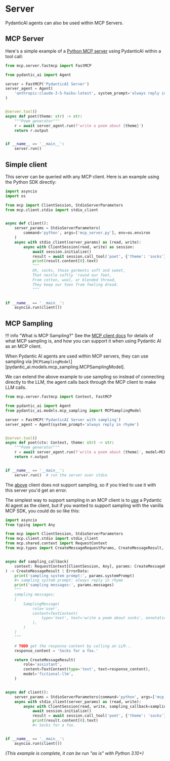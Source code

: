 # Server

PydanticAI agents can also be used within MCP Servers.

## MCP Server

Here's a simple example of a [Python MCP server](https://github.com/modelcontextprotocol/python-sdk) using PydanticAI within a tool call:

```py {title="mcp_server.py" py="3.10"}
from mcp.server.fastmcp import FastMCP

from pydantic_ai import Agent

server = FastMCP('PydanticAI Server')
server_agent = Agent(
    'anthropic:claude-3-5-haiku-latest', system_prompt='always reply in rhyme'
)


@server.tool()
async def poet(theme: str) -> str:
    """Poem generator"""
    r = await server_agent.run(f'write a poem about {theme}')
    return r.output


if __name__ == '__main__':
    server.run()
```

## Simple client

This server can be queried with any MCP client. Here is an example using the Python SDK directly:

```py {title="mcp_client.py" py="3.10" requires="mcp_server.py" dunder_name="not_main"}
import asyncio
import os

from mcp import ClientSession, StdioServerParameters
from mcp.client.stdio import stdio_client


async def client():
    server_params = StdioServerParameters(
        command='python', args=['mcp_server.py'], env=os.environ
    )
    async with stdio_client(server_params) as (read, write):
        async with ClientSession(read, write) as session:
            await session.initialize()
            result = await session.call_tool('poet', {'theme': 'socks'})
            print(result.content[0].text)
            """
            Oh, socks, those garments soft and sweet,
            That nestle softly 'round our feet,
            From cotton, wool, or blended thread,
            They keep our toes from feeling dread.
            """


if __name__ == '__main__':
    asyncio.run(client())
```

## MCP Sampling

!!! info "What is MCP Sampling?"
    See the [MCP client docs](./client.md#mcp-sampling) for details of what MCP sampling is, and how you can support it when using Pydantic AI as an MCP client.

When Pydantic AI agents are used within MCP servers, they can use sampling via [`MCPSamplingModel`][pydantic_ai.models.mcp_sampling.MCPSamplingModel].

We can extend the above example to use sampling so instead of connecting directly to the LLM, the agent calls back through the MCP client to make LLM calls.

```py {title="mcp_server_sampling.py" py="3.10"}
from mcp.server.fastmcp import Context, FastMCP

from pydantic_ai import Agent
from pydantic_ai.models.mcp_sampling import MCPSamplingModel

server = FastMCP('PydanticAI Server with sampling')
server_agent = Agent(system_prompt='always reply in rhyme')


@server.tool()
async def poet(ctx: Context, theme: str) -> str:
    """Poem generator"""
    r = await server_agent.run(f'write a poem about {theme}', model=MCPSamplingModel(session=ctx.session))
    return r.output


if __name__ == '__main__':
    server.run()  # run the server over stdio
```

The [above](#simple-client) client does not support sampling, so if you tried to use it with this server you'd get an error.

The simplest way to support sampling in an MCP client is to [use](./client.md#mcp-sampling) a Pydantic AI agent as the client, but if you wanted to support sampling with the vanilla MCP SDK, you could do so like this:

```py {title="mcp_client_sampling.py" py="3.10" requires="mcp_server_sampling.py"}
import asyncio
from typing import Any

from mcp import ClientSession, StdioServerParameters
from mcp.client.stdio import stdio_client
from mcp.shared.context import RequestContext
from mcp.types import CreateMessageRequestParams, CreateMessageResult, ErrorData, TextContent


async def sampling_callback(
    context: RequestContext[ClientSession, Any], params: CreateMessageRequestParams
) -> CreateMessageResult | ErrorData:
    print('sampling system prompt:', params.systemPrompt)
    #> sampling system prompt: always reply in rhyme
    print('sampling messages:', params.messages)
    """
    sampling messages:
    [
        SamplingMessage(
            role='user',
            content=TextContent(
                type='text', text='write a poem about socks', annotations=None
            ),
        )
    ]
    """

    # TODO get the response content by calling an LLM...
    response_content = 'Socks for a fox.'

    return CreateMessageResult(
        role='assistant',
        content=TextContent(type='text', text=response_content),
        model='fictional-llm',
    )


async def client():
    server_params = StdioServerParameters(command='python', args=['mcp_server_sampling.py'])
    async with stdio_client(server_params) as (read, write):
        async with ClientSession(read, write, sampling_callback=sampling_callback) as session:
            await session.initialize()
            result = await session.call_tool('poet', {'theme': 'socks'})
            print(result.content[0].text)
            #> Socks for a fox.


if __name__ == '__main__':
    asyncio.run(client())
```

_(This example is complete, it can be run "as is" with Python 3.10+)_
